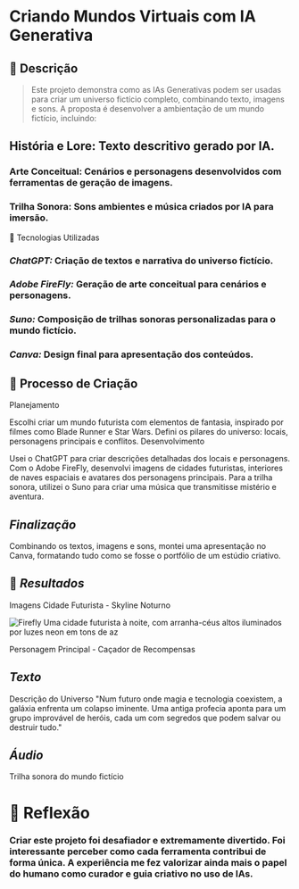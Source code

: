 # Criando Mundos Virtuais com IA Generativa
## 📒 Descrição
> Este projeto demonstra como as IAs Generativas podem ser usadas para criar um universo fictício completo, combinando texto, imagens e sons. A proposta é desenvolver a ambientação de um mundo fictício, incluindo:

## História e Lore: Texto descritivo gerado por IA.
### **Arte Conceitual:** Cenários e personagens desenvolvidos com ferramentas de geração de imagens.
### **Trilha Sonora:** Sons ambientes e música criados por IA para imersão.
🤖 Tecnologias Utilizadas
### *ChatGPT:* Criação de textos e narrativa do universo fictício.
### *Adobe FireFly:* Geração de arte conceitual para cenários e personagens.
### *Suno:* Composição de trilhas sonoras personalizadas para o mundo fictício.
### *Canva:* Design final para apresentação dos conteúdos.


## 🧐 Processo de Criação
Planejamento

Escolhi criar um mundo futurista com elementos de fantasia, inspirado por filmes como Blade Runner e Star Wars.
Defini os pilares do universo: locais, personagens principais e conflitos.
Desenvolvimento

Usei o ChatGPT para criar descrições detalhadas dos locais e personagens.
Com o Adobe FireFly, desenvolvi imagens de cidades futuristas, interiores de naves espaciais e avatares dos personagens principais.
Para a trilha sonora, utilizei o Suno para criar uma música que transmitisse mistério e aventura.

## *Finalização*

Combinando os textos, imagens e sons, montei uma apresentação no Canva, formatando tudo como se fosse o portfólio de um estúdio criativo.

## 🚀 *Resultados*
Imagens
Cidade Futurista - Skyline Noturno

![Firefly Uma cidade futurista à noite, com arranha-céus altos iluminados por luzes neon em tons de az](https://github.com/user-attachments/assets/217a635e-7ee2-467f-828f-46ccb8243275)


Personagem Principal - Caçador de Recompensas

## *Texto*
Descrição do Universo
"Num futuro onde magia e tecnologia coexistem, a galáxia enfrenta um colapso iminente. Uma antiga profecia aponta para um grupo improvável de heróis, cada um com segredos que podem salvar ou destruir tudo."

## *Áudio*
Trilha sonora do mundo fictício


# 💭 Reflexão
### Criar este projeto foi desafiador e extremamente divertido. Foi interessante perceber como cada ferramenta contribui de forma única. A experiência me fez valorizar ainda mais o papel do humano como curador e guia criativo no uso de IAs.

